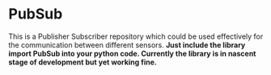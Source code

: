 # PubSub
This is a Publisher Subscriber repository which could be used effectively for the communication between different sensors.
<b>
Just include the library import PubSub into your python code.
<b> 
Currently the library is in nascent stage of development but yet working fine.

